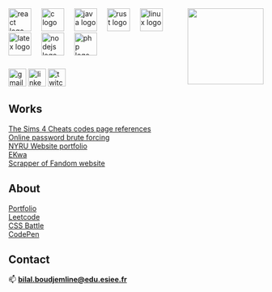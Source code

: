 <img align="right" height="150" src="https://media2.giphy.com/media/riTgsJKK8lwRZ2orwd/giphy.gif?cid=6c09b9520sltp8y8l1a3luya2lvlmb0rq8d7crc3li7b0e00&ep=v1_gifs_search&rid=giphy.gif&ct=g"  />

<div align="left">
  <img src="https://skillicons.dev/icons?i=react" height="45" alt="react logo"  />
  <img width="12" />
  <img src="https://skillicons.dev/icons?i=c" height="45" alt="c logo"  />
  <img width="12" />
  <img src="https://skillicons.dev/icons?i=java" height="45" alt="java logo"  />
  <img width="12" />
  <img src="https://skillicons.dev/icons?i=rust" height="45" alt="rust logo"  />
  <img width="12" />
  <img src="https://skillicons.dev/icons?i=linux" height="45" alt="linux logo"  />
  <img width="12" />
  <img src="https://skillicons.dev/icons?i=latex" height="45" alt="latex logo"  />
  <img width="12" />
  <img src="https://skillicons.dev/icons?i=nodejs" height="45" alt="nodejs logo"  />
  <img width="12" />
  <img src="https://skillicons.dev/icons?i=php" height="45" alt="php logo"  />
</div>

###

###

<div align="left">
  <a href="mailto:bilal.boudjemline@edu.esiee.fr" target="_blank"><img src="https://img.shields.io/static/v1?message=Gmail&logo=gmail&label=&color=D14836&logoColor=white&labelColor=&style=for-the-badge" height="35" alt="gmail logo"  /></a>
  <a href="https://www.linkedin.com/in/bilal-boudjemline-54365b228/" target="_blank"><img src="https://img.shields.io/static/v1?message=LinkedIn&logo=linkedin&label=&color=0077B5&logoColor=white&labelColor=&style=for-the-badge" height="35" alt="linkedin logo"  /></a>
  <a href="https://www.twitch.tv/bilaaaaaaaaaal" target="_blank"><img src="https://img.shields.io/static/v1?message=Twitch&logo=twitch&label=&color=9146FF&logoColor=white&labelColor=&style=for-the-badge" height="35" alt="twitch logo"  /></a>
</div>

###

###

## Works
<a href="https://lalbi94.github.io/Douze/" target="_blank">The Sims 4 Cheats codes page references</a><br/>
<a href="https://lalbi94.github.io/ZBrutF/" target="_blank">Online password brute forcing</a><br/>
<a href="https://nyru.netlify.app/#/vfx" target="_blank">NYRU Website portfolio</a><br/>
<a href="https://lalbi94.github.io/EKwa/" target="_blank">EKwa</a><br/>
<a href="https://github.com/lalBi94/scrapper-fandom" target="_blank">Scrapper of Fandom website</a>

## About
<a href="https://perso.esiee.fr/~boudjemb/" target="_blank">Portfolio</a><br/>
<a href="https://leetcode.com/u/lalBi94/" target="_blank">Leetcode</a><br/>
<a href="https://cssbattle.dev/player/generalzod" target="_blank">CSS Battle</a><br/>
<a href="https://codepen.io/lalBi94" target="_blank">CodePen</a>

## Contact
📫 **bilal.boudjemline@edu.esiee.fr**<br/>
